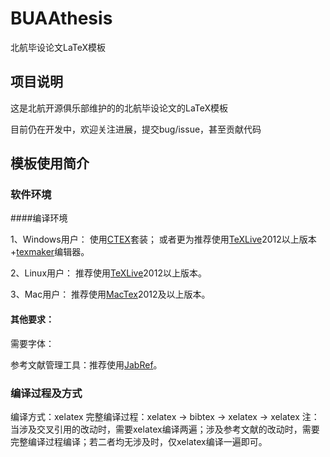 # BUAAthesis

北航毕设论文LaTeX模板

## 项目说明

这是北航开源俱乐部维护的的北航毕设论文的LaTeX模板

目前仍在开发中，欢迎关注进展，提交bug/issue，甚至贡献代码

## 模板使用简介

### 软件环境

####编译环境

1、Windows用户：
使用[CTEX](http://www.ctex.org/HomePage "CTEX")套装；
或者更为推荐使用[TeXLive](http://www.tug.org/texlive/)2012以上版本+[texmaker](https://code.google.com/p/texmaker/)编辑器。

2、Linux用户：
推荐使用[TeXLive](http://www.tug.org/texlive/)2012以上版本。

3、Mac用户：
推荐使用[MacTex](http://tug.org/mactex/)2012及以上版本。

#### 其他要求：

需要字体：

参考文献管理工具：推荐使用[JabRef](jabref.sourceforge.net/download.php)。


### 编译过程及方式

编译方式：xelatex
完整编译过程：xelatex -> bibtex -> xelatex -> xelatex
注：当涉及交叉引用的改动时，需要xelatex编译两遍；涉及参考文献的改动时，需要完整编译过程编译；若二者均无涉及时，仅xelatex编译一遍即可。
